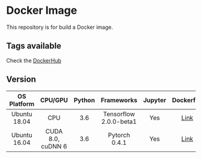 # Docker Image

This repository is for build a Docker image.

## Tags available

Check the [DockerHub](https://cloud.docker.com/u/kakalin/repository/docker/kakalin/kimage)

## Version 

|  OS<br>Platform  |  CPU/GPU  |  Python  |  Frameworks  |  Jupyter  |  Dockerfile  |
|  :------------:  |  :-----:  |  :----:  |  :--------:  |  :-----:  |  :--------:  |
|  Ubuntu<br>18.04  |  CPU  |  3.6  |  Tensorflow 2.0.0-beta1  |  Yes  |  [Link](https://github.com/kaka-lin/docker-image/cpu-mconda-py36-tf200)  |
|  Ubuntu<br>16.04  |  CUDA 8.0,<br>cuDNN 6  |  3.6  |  Pytorch 0.4.1  |  Yes  |  [Link](https://github.com/kaka-lin/docker-image/cuda8-mconda-py36-torch041)  |
